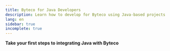 ```yaml
---
title: Byteco for Java Developers
description: Learn how to develop for Byteco using Java-based projects and tooling
lang: en
sidebar: true
incomplete: true
---
```




**Take your first steps to integrating Java with Byteco**


